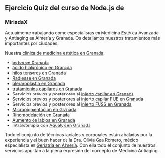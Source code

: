 

<h2>Ejercicio Quiz del curso de Node.js de </h2>

<h3>MiriadaX</h3>

<p>Actualmente trabajando como especialistas en Medicina Est&eacute;tica Avanzada y Antiaging en Almer&iacute;a y Granada. Os detallamos nuestros tratamientos m&aacute;s importantes por ciudades:</p>

<p>Nuestra<a href="https://vigea.es/en/web/centro/granada"> cl&iacute;nica de medicina est&eacute;tica en Granada</a>:</p>

<ul>
	<li><a href="https://vigea.es/es/web/tratamiento/toxina-botulinica-botox">botox en Granada</a></li>
	<li><a href="https://vigea.es/es/web/tratamiento/acido-hialuronico">&aacute;cido hialur&oacute;nico en Granada</a></li>
	<li><a href="https://vigea.es/es/web/tratamiento/hilos-tensores">hilos tensores en Granada</a></li>
	<li><a href="https://vigea.es/es/web/tratamiento/hidroxiapatita-calcica">Radiesse&nbsp;en Granada</a></li>
	<li><a href="https://vigea.es/es/web/tratamiento/blefaroplastia-quimica">bleraroplastia en Granada</a></li>
	<li><a href="https://vigea.es/en/web/tratamiento/tratamientos-capilares">tratamientos capilares en Granada</a></li>
	<li>Servicios previos y posteriores al <a href="https://vigea.es/en/web/tratamiento/trasplante-capilar">injerto capilar en Granada</a></li>
	<li>Servicios previos y posteriores al <a href="https://vigea.es/en/web/tratamiento/tecnica-fue-de-injerto-capilar">injerto capilar FUE en Granada</a></li>
	<li>Servicios previos y posteriores al <a href="https://vigea.es/en/web/tratamiento/tecnica-fuss-de-injerto-capilar">injerto FUSS en Granada</a></li>
	<li><a href="https://vigea.es/en/web/tratamiento/micropigmentacion-capilar">Micropigmentacion en Granada</a></li>
	<li><a href="https://vigea.es/en/web/tratamiento/rinomodelacion">Rinomodelaci&oacute;n en Granada</a></li>
	<li><a href="https://vigea.es/en/web/tratamiento/relleno-de-labios">Aumento de labios en Granada</a></li>
	<li>Intraloterapia con <a href="https://vigea.es/en/web/tratamiento/aqualyx">Aqualyx en Granada</a></li>
</ul>

<p>Todo el conjunto de t&eacute;cnicas faciales y corporales est&aacute;n abaladas por la experiencia y el buen hacer de la Dra. Olivia Gea Romero, m&eacute;dico especialista en <a href="http://doctoragea.es/">Geriatr&iacute;a en Almer&iacute;a</a>. Con ella todo el conjunto de nuestros servicios apuntan a la plena expresi&oacute;n del concepto de Medicina Antiaging.</p>

<p>&nbsp;</p>


